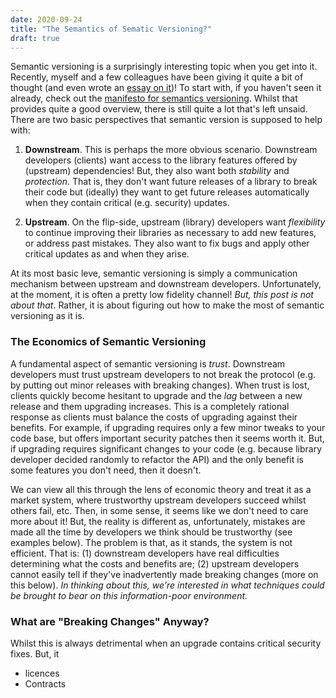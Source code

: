 ```yaml
---
date: 2020-09-24
title: "The Semantics of Sematic Versioning?"
draft: true
---
```


Semantic versioning is a surprisingly interesting topic when you get into it.  Recently, myself and a few colleagues have been giving it quite a bit of thought (and even wrote an [essay on it](https://whileydave.com/publications/ldp20/))!  To start with, if you haven't seen it already, check out the [manifesto for semantics versioning](https://semver.org/).  Whilst that provides quite a good overview, there is still quite a lot that's left unsaid.  There are two basic perspectives that semantic version is supposed to help with:

   1) **Downstream**.  This is perhaps the more obvious scenario.  Downstream developers (clients) want access to the library features offered by (upstream) dependencies!  But, they also want both *stability* and *protection*.  That is, they don't want future releases of a library to break their code but (ideally) they want to get future releases automatically when they contain critical (e.g. security) updates.
   
   2) **Upstream**.  On the flip-side, upstream (library) developers want *flexibility* to continue improving their libraries as necessary to add new features, or address past mistakes.  They also want to fix bugs and apply other critical updates as and when they arise.

At its most basic leve, semantic versioning is simply a communication mechanism between upstream and downstream developers.  Unfortunately, at the moment, it is often a pretty low fidelity channel!  *But, this post is not about that*.  Rather, it is about figuring out how to make the most of semantic versioning as it is.

### The Economics of Semantic Versioning

A fundamental aspect of semantic versioning is *trust*.  Downstream developers must trust upstream developers to not break the protocol (e.g. by putting out minor releases with breaking changes).  When trust is lost, clients quickly become hesitant to upgrade and the _lag_ between a new release and them upgrading increases.  This is a completely rational response as clients must balance the costs of upgrading against their benefits.  For example, if upgrading requires only a few minor tweaks to your code base, but offers important security patches then it seems worth it.  But, if upgrading requires significant changes to your code (e.g. because library developer decided randomly to refactor the API) and the only benefit is some features you don't need, then it doesn't.

We can view all this through the lens of economic theory and treat it as a market system, where trustworthy upstream developers succeed whilst others fail, etc.  Then, in some sense, it seems like we don't need to care more about it!  But, the reality is different as, unfortunately, mistakes are made all the time by developers we think should be trustworthy (see examples below).  The problem is that, as it stands, the system is not efficient.  That is: (1) downstream developers have real difficulties determining what the costs and benefits are; (2) upstream developers cannot easily tell if they've inadvertently made breaking changes (more on this below).  *In thinking about this, we're interested in what techniques could be brought to bear on this information-poor environment.*

### What are "Breaking Changes" Anyway?

Whilst this is always detrimental when an upgrade contains critical security fixes.  But, it

  * licences
  * Contracts
  


### 

